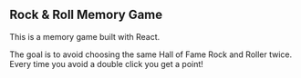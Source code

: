 ## Rock & Roll Memory Game

This is a memory game built with React.  

The goal is to avoid choosing the same Hall of Fame Rock and Roller twice.  Every time you avoid a double click you get a point!

